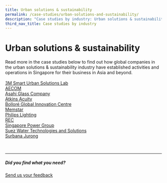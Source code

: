 ```yaml
---
title: Urban solutions & sustainability
permalink: /case-studies/urban-solutions-and-sustainability/
description: "Case studies by industry: Urban solutions & sustainability"
third_nav_title: Case studies by industry
---
```

# Urban solutions &amp; sustainability 
Read more in the case studies below to find out how global companies in the urban solutions &amp; sustainability industry have established activities and operations in Singapore for their business in Asia and beyond. <br>
<br>
[3M Smart Urban Solutions Lab](https://www.edb.gov.sg/content/edb/en/our-industries/company-highlights/3m-smart-urban-solutions-lab.html)  
[AECOM](https://www.edb.gov.sg/content/edb/en/our-industries/company-highlights/aecom.html)  
[Asahi Glass Company](https://www.edb.gov.sg/content/edb/en/our-industries/company-highlights/asahi-glass-company.html)  
[Atkins Acuity](https://www.edb.gov.sg/content/edb/en/our-industries/company-highlights/atkins-acuity.html)  
[Bolloré Global Innovation Centre](https://www.edb.gov.sg/content/edb/en/our-industries/company-highlights/bollore-global-innovation-centre.html)  
[Memstar](https://www.edb.gov.sg/content/edb/en/our-industries/company-highlights/memstar.html)  
[Philips Lighting](https://www.edb.gov.sg/content/edb/en/our-industries/company-highlights/philips-lighting.html)  
[REC](https://www.edb.gov.sg/content/edb/en/our-industries/company-highlights/rec.html)  
[Singapore Power Group](https://www.edb.gov.sg/content/edb/en/our-industries/company-highlights/singapore-power-group.html)  
[Suez Water Technologies and Solutions](https://www.edb.gov.sg/content/edb/en/our-industries/company-highlights/suez-water-technologies-and-solutions.html)  
[Surbana Jurong](https://www.edb.gov.sg/content/edb/en/our-industries/company-highlights/surbana-jurong.html)
<br>
<br>
<br>

<hr>

##### Did you find what you need?
[Send us your feedback](https://form.gov.sg/642693623cb98f001239be0d)